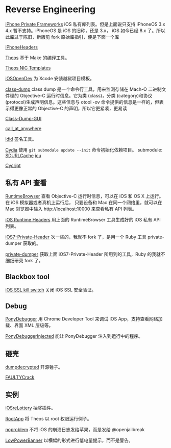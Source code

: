 Reverse Engineering
===================

[iPhone Private Frameworks](https://github.com/Ju2ender/iphone-private-frameworks)
iOS 私有库列表。但是上面说只支持 iPhoneOS 3.x 4.x 暂不支持。iPhoneOS 是 iOS 的旧称，还是 3.x，
iOS 如今已经 8.x 了。所以此库过于陈旧，新版见 fork 原始库指引，便是下面一个库

[iPhoneHeaders](https://github.com/rpetrich/iphoneheaders/)

[Theos](https://github.com/Ju2ender/theos)
基于 Make 的编译工具。

[Theos NIC Templates](https://github.com/Ju2ender/theos-nic-templates)

[iOSOpenDev](https://github.com/Ju2ender/iOSOpenDev)
为 Xcode 安装越狱项目模板。

[class-dump](https://github.com/Ju2ender/class-dump)
class dump 是一个命令行工具，用来监测存储在 Mach-O 二进制文件理的 Objective-C 运行时信息。它为类 (class)，分类 (category)和协议 (protocol)生成声明信息。这些信息与 otool -ov 命令提供的信息是一样的，但表示得更像正常的 Objective-C 的声明，所以它更紧凑，更易读

[Class-Dump-GUI](https://github.com/Ju2ender/Class-Dump-GUI)

[call_at_anywhere](https://github.com/Ju2ender/call_at_anywhere)

[ldid](https://github.com/Ju2ender/ldid)
签名工具。

[Cydia](https://github.com/Ju2ender/cydia)
使用 `git submodule update --init` 命令初始化依赖项目。
submodule: 
[SDURLCache](https://github.com/SaurikIT/SDURLCache.git)
[icu](git://git.saurik.com/apple/icu.git)

[Cycript](https://github.com/Ju2ender/cycript)

私有 API 查看
------------

[RuntimeBrowser](https://github.com/Ju2ender/RuntimeBrowser)
查看 Objective-C 运行时信息，可以在 iOS 和 OS X 上运行。在 iOS 模拟器或者真机上运行后，
只要设备和 Mac 在同一个网络里，就可以在 Mac 浏览器中输入 http://localhost:10000 来查看私有
API 列表。

[iOS Runtime Headers](https://github.com/Ju2ender/iOS-Runtime-Headers)
用上面的 RuntimeBrowser 工具生成好的 iOS 私有 API 列表。

[iOS7-Private-Header](https://github.com/masbog/iOS7-Private-Header)
次一些的，我就不 fork 了，是用一个 Ruby 工具 private-dumper 获取的。

[private-dumper](https://github.com/jfahrenkrug/private-dumper)
获取上面 iOS7-Private-Header 所用到的工具，Ruby 的我就不细细研究 fork 了。

Blackbox tool
-------------

[iOS SSL kill switch](https://github.com/Ju2ender/ios-ssl-kill-switch)
关闭 iOS SSL 安全验证。

Debug
-----

[PonyDebugger](https://github.com/Ju2ender/PonyDebugger)
用 Chrome Developer Tool 来调试 iOS App，支持查看网络加载、界面 XML 层级等。

[PonyDebuggerInjected](https://github.com/Ju2ender/PonyDebuggerInjected)
能让 PonyDebugger 注入到运行中的程序。

砸壳
----

[dumpdecrypted](https://github.com/Ju2ender/dumpdecrypted)
开源锤子。

[FAULTYCrack](https://github.com/KJCracks/FAULTYCrack)

实例
----

[iOSreLottery](https://github.com/Ju2ender/iosrelottery)
抽奖插件。

[RootApp](https://github.com/Ju2ender/RootApp)
将 Theos 以 root 权限运行例子。

[noproblem](https://github.com/Ju2ender/noproblem)
不将 iOS 的崩溃日志发给苹果，而是发给 @openjailbreak

[LowPowerBanner](https://github.com/Ju2ender/LowPowerBanner)
以横幅的形式进行低电量提示，而不是警告。









